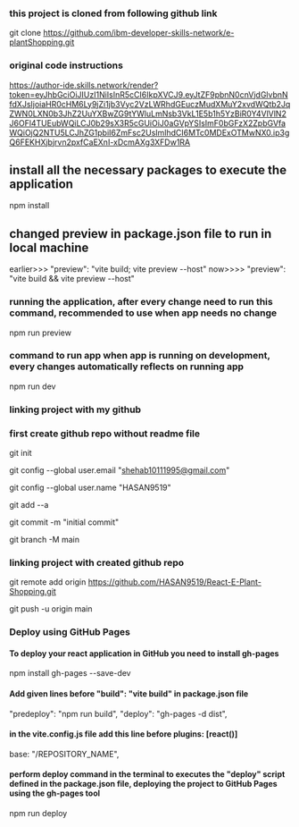 ###  this project is cloned from following github link 
git clone https://github.com/ibm-developer-skills-network/e-plantShopping.git


### original code instructions
https://author-ide.skills.network/render?token=eyJhbGciOiJIUzI1NiIsInR5cCI6IkpXVCJ9.eyJtZF9pbnN0cnVjdGlvbnNfdXJsIjoiaHR0cHM6Ly9jZi1jb3Vyc2VzLWRhdGEuczMudXMuY2xvdWQtb2JqZWN0LXN0b3JhZ2UuYXBwZG9tYWluLmNsb3VkL1E5b1h5YzBiR0Y4VlVlN2J6OFl4TUEubWQiLCJ0b29sX3R5cGUiOiJ0aGVpYSIsImF0bGFzX2ZpbGVfaWQiOjQ2NTU5LCJhZG1pbiI6ZmFsc2UsImlhdCI6MTc0MDExOTMwNX0.ip3gQ6FEKHXjbjrvn2pxfCaEXnI-xDcmAXg3XFDw1RA


## install all the necessary packages to execute the application
npm install

## changed preview in package.json file to run in local machine
earlier>>>   "preview": "vite build; vite preview --host"
now>>>>      "preview": "vite build && vite preview --host"

### running the application, after every change need to run this command, recommended to use when app needs no change  
npm run preview

### command to run app when app is running on development, every changes automatically reflects on running app 
npm run dev

### linking project with my github
### first create github repo without readme file
git init

git config --global user.email "shehab10111995@gmail.com"

git config --global user.name "HASAN9519"

git add --a

git commit -m "initial commit"

git branch -M main

### linking project with created github repo 
git remote add origin https://github.com/HASAN9519/React-E-Plant-Shopping.git

git push -u origin main


### Deploy using GitHub Pages

#### To deploy your react application in GitHub you need to install gh-pages
npm install gh-pages --save-dev

#### Add given lines before "build": "vite build" in package.json file
"predeploy": "npm run build",
"deploy": "gh-pages -d dist",

#### in the vite.config.js file add this line before plugins: [react()]
base: "/REPOSITORY_NAME",

#### perform deploy command in the terminal to executes the "deploy" script defined in the package.json file, deploying the project to GitHub Pages using the gh-pages tool

npm run deploy